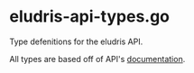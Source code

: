 # eludris-api-types.go

Type defenitions for the eludris API.

All types are based off of API's [documentation](https://eludevs.pages.dev/).
